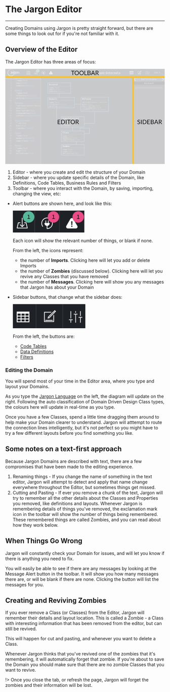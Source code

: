 # The Jargon Editor 

---

Creating Domains using Jargon is pretty straight forward, but there are some things to look out for if you're not familiar with it.

## Overview of the Editor

The Jargon Editor has three areas of focus:

![Showing the layout of the Jargon editor](../static/media/editor_layout.png)

1. Editor - where you create and edit the structure of your Domain
2. Sidebar - where you update specific details of the Domain, like Definitions, Code Tables, Business Rules and Filters
3. Toolbar - where you interact with the Domain, by saving, importing, changing the view, etc:
 - Alert buttons are shown here, and look like this:

   ![Showing the alert icons](../static/media/editor_alerts.png ' :size=200')

   Each icon will show the relevant number of things, or blank if none.

   From the left, the icons represent:
   - the number of **Imports**. Clicking here will let you add or delete Imports
   - the number of **Zombies** (discussed below). Clicking here will let you revive any Classes that you have removed
   - the number of **Messages**. Clicking here will show you any messages that Jargon has about your Domain 
 - Sidebar buttons, that change what the sidebar does:

   ![Showing the sidebar icons](../static/media/sidebar_buttons.png ' :size=200')

   From the left, the buttons are:
    - [Code Tables](/pages/code_tables)
    - [Data Definitions](/pages/data_definitions)
    - [Filters](/pages/filtering)


### Editing the Domain

You will spend most of your time in the Editor area, where you type and layout your Domains.

As you type the [Jargon Language](/pages/language) on the left, the diagram will update on the right. Following the auto classification of Domain Driven Design Class types, the colours here will update in real-time as you type.

Once you have a few Classes, spend a little time dragging them around to help make your Domain clearer to understand. Jargon will atttempt to route the connection lines intelligently, but it's not perfect so you might have to try a few different layouts before you find something you like.

## Some notes on a text-first approach

Because Jargon Domains are described with text, there are a few compromises that have been made to the editing experience.

1. Renaming things - If you change the name of something in the text editor, Jargon will attempt to detect and apply that name change everywhere throughout the Editor, but sometimes things get missed.
2. Cutting and Pasting - If ever you remove a chunk of the text, Jargon will try to remember all the other details about the Classes and Properties you removed, like definitions and layouts. Whenever Jargon is remembering details of things you've removed, the exclamation mark icon in the toolbar will show the number of things being remembered. These remembered things are called Zombies, and you can read about how they work below.


## When Things Go Wrong

Jargon will constantly check your Domain for issues, and will let you know if there is anything you need to fix.

You will easily be able to see if there are any messages by looking at the Message Alert button in the toolbar. It will show you how many messages there are, or will be blank if there are none. Clicking the button will list the messages for you.

## Creating and Reviving Zombies

If you ever remove a Class (or Classes) from the Editor, Jargon will remember their details and layout location. This is called a Zombie - a Class with interesting information that has been removed from the editor, but can still be revived.

This will happen for cut and pasting, and whenever you want to delete a Class.

Whenever Jargon thinks that you've revived one of the zombies that it's remembering, it will automatically forget that zombie. If you're about to save the Domain you should make sure that there are no zombie Classes that you want to revive.

!> Once you close the tab, or refresh the page, Jargon will forget the zombies and their information will be lost.
